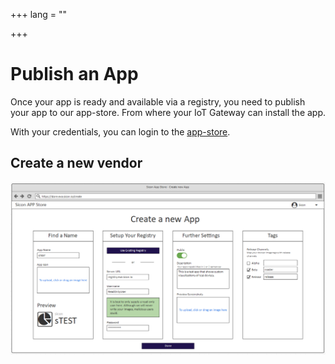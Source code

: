 +++
lang = ""

+++
# Publish an App

Once your app is ready and available via a registry, you need to publish your app to our app-store. From where your IoT Gateway can install the app.

With your credentials, you can login to the [app-store](https://app-store.exa.sicon.io).

## Create a new vendor

![](./app-store.png)